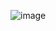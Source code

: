 ![image](https://github.com/yemialabipurpose/Compound_Overview/assets/37623664/2ce78cdc-21d0-46c9-9fab-ae861109d678)
